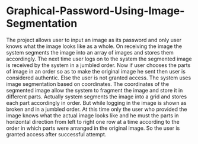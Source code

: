 # Graphical-Password-Using-Image-Segmentation
The project allows user to input an image as its password and only user knows what the image looks like as a whole. On receiving the image the system segments the image into an array of images and stores them accordingly. The next time user logs on to the system the segmented image is received by the system in a jumbled order. Now if user chooses the parts of image in an order so as to make the original image he sent then user is considered authentic. Else the user is not granted access. The system uses image segmentation based on coordinates. The coordinates of the segmented image allow the system to fragment the image and store it in different parts. Actually system segments the image into a grid and stores each part accordingly in order. But while logging in the image is shown as broken and in a jumbled order. At this time only the user who provided the image knows what the actual image looks like and he must the parts in horizontal direction from left to right one row at a time according to the order in which parts were arranged in the original image. So the user is granted access after successful attempt.
